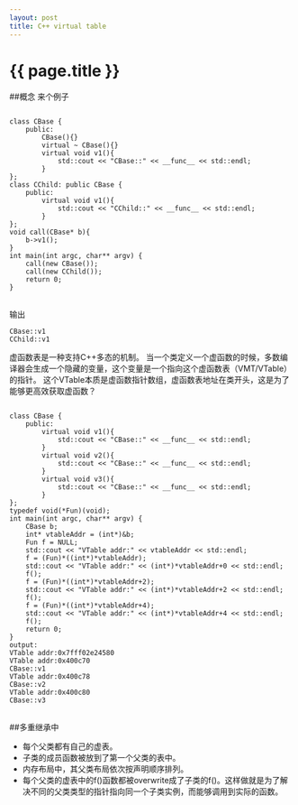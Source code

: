 ```yaml
---
layout: post
title: C++ virtual table
---
```


{{ page.title }}
================

##概念
来个例子
<pre>
<code>
class CBase {
    public:
        CBase(){}
        virtual ~ CBase(){}
        virtual void v1(){
            std::cout << "CBase::" << __func__ << std::endl;
        }
};
class CChild: public CBase {
    public:
        virtual void v1(){
            std::cout << "CChild::" << __func__ << std::endl;
        }
};
void call(CBase* b){
    b->v1();
}
int main(int argc, char** argv) {
    call(new CBase());
    call(new CChild());
    return 0;
}
</code>
</pre>
输出
<pre><code>CBase::v1
CChild::v1
</code></pre>

虚函数表是一种支持C++多态的机制。
当一个类定义一个虚函数的时候，多数编译器会生成一个隐藏的变量，这个变量是一个指向这个虚函数表（VMT/VTable）的指针。
这个VTable本质是虚函数指针数组，虚函数表地址在类开头，这是为了能够更高效获取虚函数？
<pre>
<code>
class CBase {
    public:
        virtual void v1(){
            std::cout << "CBase::" << __func__ << std::endl;
        }
        virtual void v2(){
            std::cout << "CBase::" << __func__ << std::endl;
        }
        virtual void v3(){
            std::cout << "CBase::" << __func__ << std::endl;
        }
};
typedef void(*Fun)(void);
int main(int argc, char** argv) {
    CBase b;
    int* vtableAddr = (int*)&b;
    Fun f = NULL;
    std::cout << "VTable addr:" << vtableAddr << std::endl;
    f = (Fun)*((int*)*vtableAddr);
    std::cout << "VTable addr:" << (int*)*vtableAddr+0 << std::endl;
    f();
    f = (Fun)*((int*)*vtableAddr+2);
    std::cout << "VTable addr:" << (int*)*vtableAddr+2 << std::endl;
    f();
    f = (Fun)*((int*)*vtableAddr+4);
    std::cout << "VTable addr:" << (int*)*vtableAddr+4 << std::endl;
    f();
    return 0;
}
output:
VTable addr:0x7fff02e24580
VTable addr:0x400c70
CBase::v1
VTable addr:0x400c78
CBase::v2
VTable addr:0x400c80
CBase::v3
</code>
</pre>
##多重继承中
* 每个父类都有自己的虚表。
* 子类的成员函数被放到了第一个父类的表中。
* 内存布局中，其父类布局依次按声明顺序排列。
* 每个父类的虚表中的f()函数都被overwrite成了子类的f()。这样做就是为了解决不同的父类类型的指针指向同一个子类实例，而能够调用到实际的函数。

